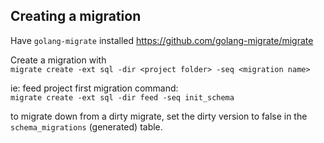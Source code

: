 ## Creating a migration
Have `golang-migrate` installed https://github.com/golang-migrate/migrate

Create a migration with <br>
`migrate create -ext sql -dir <project folder> -seq <migration name>`

ie: feed project first migration command: <br>
`migrate create -ext sql -dir feed -seq init_schema`

to migrate down from a dirty migrate, set the dirty version to false
in the `schema_migrations` (generated) table.
